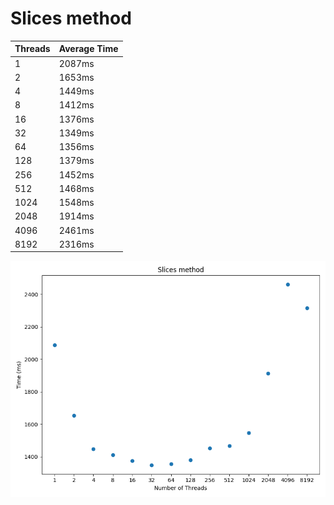 # Slices method

| Threads | Average Time |
|---------|--------------|
| 1       | 2087ms       |
| 2       | 1653ms       |
| 4       | 1449ms       |
| 8       | 1412ms       |
| 16      | 1376ms       |
| 32      | 1349ms       |
| 64      | 1356ms       |
| 128     | 1379ms       |
| 256     | 1452ms       |
| 512     | 1468ms       |
| 1024    | 1548ms       |
| 2048    | 1914ms       |
| 4096    | 2461ms       |
| 8192    | 2316ms       |

![Performance Graph](images/results.png)